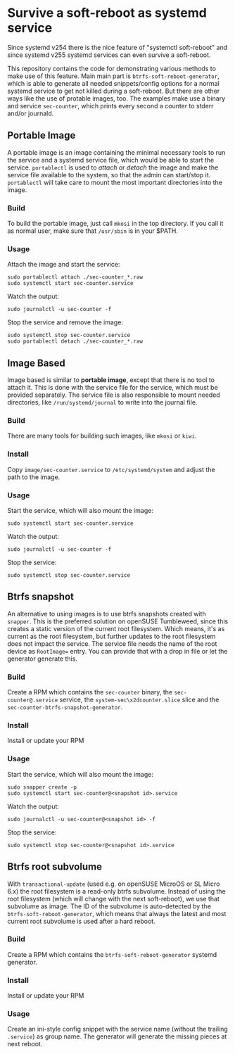# Survive a soft-reboot as systemd service

Since systemd v254 there is the nice feature of "systemctl soft-reboot" and since systemd v255 systemd services can even survive a soft-reboot.

This repository contains the code for demonstrating various methods to make use of this feature. Main main part is `btrfs-soft-reboot-generator`, which is able to generate all needed snippets/config options for a normal systemd service to get not killed during a soft-reboot. But there are other ways like the use of protable images, too.
The examples make use a binary and service `sec-counter`, which prints every second a counter to stderr and/or journald.

## Portable Image

A portable image is an image containing the minimal necessary tools to run the service and a systemd service file, which would be able to start the service. `portablectl` is used to *attach* or *detach* the image and make the service file available to the system, so that the admin can start/stop it. `portablectl` will take care to mount the most important directories into the image.

### Build

To build the portable image, just call `mkosi` in the top directory. If you call it as normal user, make sure that `/usr/sbin` is in your $PATH.

### Usage

Attach the image and start the service:
```
sudo portablectl attach ./sec-counter_*.raw
sudo systemctl start sec-counter.service
```

Watch the output:
```
sudo journalctl -u sec-counter -f
```

Stop the service and remove the image:
```
sudo systemctl stop sec-counter.service
sudo portablectl detach ./sec-counter_*.raw
```

## Image Based

Image based is similar to __portable image__, except that there is no tool to attach it. This is done with the service file for the service, which must be provided separately.
The service file is also responsible to mount needed directories, like `/run/systemd/journal` to write into the journal file.

### Build

There are many tools for building such images, like `mkosi` or `kiwi`.

### Install

Copy `image/sec-counter.service` to `/etc/systemd/system` and adjust the path to the image.

### Usage

Start the service, which will also mount the image:
```
sudo systemctl start sec-counter.service
```

Watch the output:
```
sudo journalctl -u sec-counter -f
```

Stop the service:
```
sudo systemctl stop sec-counter.service
```

## Btrfs snapshot

An alternative to using images is to use btrfs snapshots created with `snapper`. This is the preferred solution on openSUSE Tumbleweed, since this creates a static version of the current root filesystem. Which means, it's as current as the root filesystem, but further updates to the root filesystem does not impact the service.
The service file needs the name of the root device as `RootImage=` entry. You can provide that with a drop in file or let the generator generate this.

### Build

Create a RPM which contains the `sec-counter` binary, the `sec-counter@.service` service, the `system-sec\x2dcounter.slice` slice and the `sec-counter-btrfs-snapshot-generator`.

### Install

Install or update your RPM

### Usage

Start the service, which will also mount the image:
```
sudo snapper create -p
sudo systemctl start sec-counter@<snapshot id>.service
```

Watch the output:
```
sudo journalctl -u sec-counter@<snapshot id> -f
```

Stop the service:
```
sudo systemctl stop sec-counter@<snapshot id>.service
```

## Btrfs root subvolume

With `transactional-update` (used e.g. on openSUSE MicroOS or SL Micro 6.x) the root filesystem is a read-only btrfs subvolume. Instead of using the root filesystem (which will change with the next soft-reboot), we use that subvolume as image. The ID of the subvolume is auto-detected by the `btrfs-soft-reboot-generator`, which means that always the latest and most current root subvolume is used after a hard reboot.

### Build

Create a RPM which contains the `btrfs-soft-reboot-generator` systemd generator.

### Install

Install or update your RPM

### Usage

Create an ini-style config snippet with the service name (without the trailing `.service`) as group name. The generator will generate the missing pieces at next reboot.
